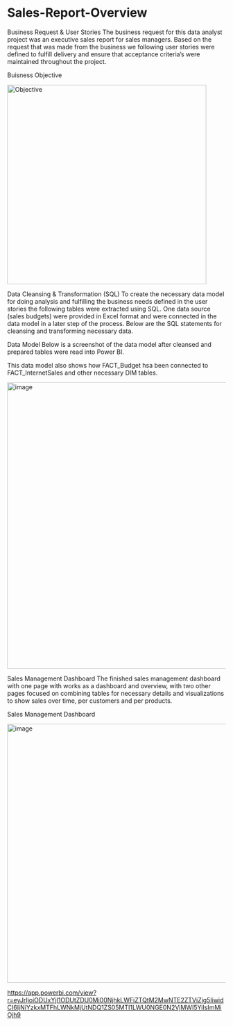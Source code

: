 # Sales-Report-Overview
Business Request & User Stories
The business request for this data analyst project was an executive sales report for sales managers. Based on the request that was made from the business we following user stories were defined to fulfill delivery and ensure that acceptance criteria’s were maintained throughout the project.

Buisness Objective

<img width="459" alt="Objective" src="https://github.com/BenDatta/Sales-Report-Overview/assets/135694513/f0bcfe5b-d457-4c1e-80e7-bfabf7bd949b">

Data Cleansing & Transformation (SQL)
To create the necessary data model for doing analysis and fulfilling the business needs defined in the user stories the following tables were extracted using SQL.
One data source (sales budgets) were provided in Excel format and were connected in the data model in a later step of the process.
Below are the SQL statements for cleansing and transforming necessary data.

Data Model
Below is a screenshot of the data model after cleansed and prepared tables were read into Power BI.

This data model also shows how FACT_Budget hsa been connected to FACT_InternetSales and other necessary DIM tables.

<img width="659" alt="image" src="https://github.com/BenDatta/Sales-Report-Overview/assets/135694513/cb223e28-8f93-4bec-8e46-7372d107d5f5">

Sales Management Dashboard
The finished sales management dashboard with one page with works as a dashboard and overview, with two other pages focused on combining tables for necessary details and visualizations to show sales over time, per customers and per products.

Sales Management Dashboard

<img width="596" alt="image" src="https://github.com/BenDatta/Sales-Report-Overview/assets/135694513/9bbdc2da-9fc0-4717-82be-f2d33ac52957">

https://app.powerbi.com/view?r=eyJrIjoiODUxYjI1ODUtZDU0Mi00NjhkLWFiZTQtM2MwNTE2ZTViZjg5IiwidCI6IjNiYzkxMTFhLWNkMjUtNDQ1ZS05MTI1LWU0NGE0N2VjMWI5YiIsImMiOjh9



